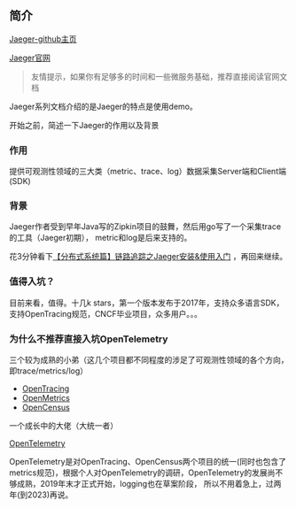 ## 简介

[Jaeger-github主页](https://github.com/jaegertracing/jaeger)

[Jaeger官网](https://www.jaegertracing.io/)

>友情提示，如果你有足够多的时间和一些微服务基础，推荐直接阅读官网文档

Jaeger系列文档介绍的是Jaeger的特点是使用demo。

开始之前，简述一下Jaeger的作用以及背景

### 作用
提供可观测性领域的三大类（metric、trace、log）数据采集Server端和Client端(SDK)

### 背景
Jaeger作者受到早年Java写的Zipkin项目的鼓舞，然后用go写了一个采集trace的工具（Jaeger初期），
metric和log是后来支持的。

花3分钟看下[【分布式系统篇】链路追踪之Jaeger安装&使用入门](https://blog.csdn.net/sc_lilei/article/details/107834597) ，再回来继续。

### 值得入坑？
目前来看，值得。十几k stars，第一个版本发布于2017年，支持众多语言SDK，支持OpenTracing规范，CNCF毕业项目，众多用户。。。


### 为什么不推荐直接入坑OpenTelemetry

三个较为成熟的小弟（这几个项目都不同程度的涉足了可观测性领域的各个方向，即trace/metrics/log）

- [OpenTracing](https://opentracing.io/)
- [OpenMetrics](https://openmetrics.io/)
- [OpenCensus](https://opencensus.io/)

一个成长中的大佬（大统一者）

[OpenTelemetry](https://opentelemetry.io/) 

OpenTelemetry是对OpenTracing、OpenCensus两个项目的统一(同时也包含了metrics规范)，根据个人对OpenTelemetry的调研，OpenTelemetry的发展尚不够成熟，2019年末才正式开始，logging也在草案阶段，
所以不用着急上，过两年(到2023)再说。
